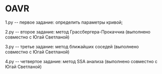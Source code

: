# OAVR
1.py -- первое задание: определить параметры кривой;

2.py -- второе задание: метод Грассбергера-Прокаччиа (выполнено совместно с Югай Светланой)

3.py -- третье задание: метод ближайших соседей (выполнено совместно с Югай Светланой)

4.py -- четвертое задание: метод SSA анализа (выполнено совместно с Югай Светланой)
